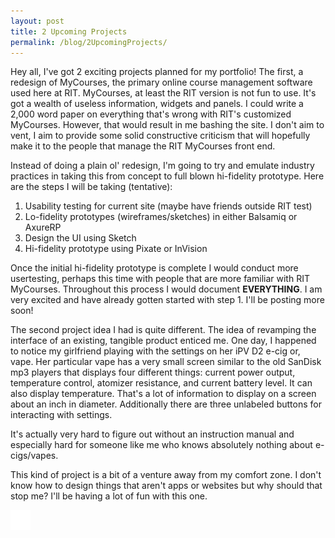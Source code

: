 ```yaml
---
layout: post
title: 2 Upcoming Projects
permalink: /blog/2UpcomingProjects/
---
```

Hey all, I've got 2 exciting projects planned for my portfolio! The first, a redesign of MyCourses, the primary online course management software used here at RIT. MyCourses, at least the RIT version is not fun to use. It's got a wealth of useless information, widgets and panels. I could write a 2,000 word paper on everything that's wrong with RIT's customized MyCourses. However, that would result in me bashing the site. I don't aim to vent, I aim to provide some solid constructive criticism that will hopefully make it to the people that manage the RIT MyCourses front end.

Instead of doing a plain ol' redesign, I'm going to try and emulate industry practices in taking this from concept to full blown hi-fidelity prototype. Here are the steps I will be taking (tentative):

<ol class="readable">
  <li>Usability testing for current site (maybe have friends outside RIT test)</li>
  <li>Lo-fidelity prototypes (wireframes/sketches) in either Balsamiq or AxureRP</li>
  <li>Design the UI using Sketch</li>
  <li>Hi-fidelity prototype using Pixate or InVision</li>
</ol>

Once the initial hi-fidelity prototype is complete I would conduct more usertesting, perhaps this time with people that are more familiar with RIT MyCourses. Throughout this process I would document <strong>EVERYTHING</strong>. I am very excited and have already gotten started with step 1. I'll be posting more soon!

The second project idea I had is quite different. The idea of revamping the interface of an existing, tangible product enticed me. One day, I happened to notice my girlfriend playing with the settings on her iPV D2 e-cig or, vape. Her particular vape has a very small screen similar to the old SanDisk mp3 players that displays four different things: current power output, temperature control, atomizer resistance, and current battery level. It can also display temperature. That's a lot of information to display on a screen about an inch in diameter. Additionally there are three unlabeled buttons for interacting with settings.

It's actually very hard to figure out without an instruction manual and especially hard for someone like me who knows absolutely nothing about e-cigs/vapes.

This kind of project is a bit of a venture away from my comfort zone. I don't know how to design things that aren't apps or websites but why should that stop me? I'll be having a lot of fun with this one.

<div class="to-top-container elevator">
  <div class="to-top-btn">
    <img src="/images/cd-top-arrow.svg" alt="" />
  </div>
</div>
